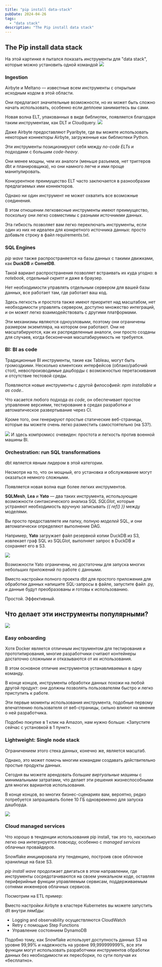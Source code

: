 ```yaml
---
title: "pip install data-stack"
pubDate: 2024-04-26
tags:
  - "data stack"
description: "The Pip install data stack"
---
```


## The Pip install data stack

На этой картинке я пытался показать инструменты для "data stack", которые можно установить одной командой
![](./images/1.png)

### Ingestion

Airbyte и Meltano — известные всем инструменты с открытым исходным кодом в этой области.

Они предлагают значительные возможности, но их может быть сложно начать использовать, особенно если деплоем занимаетесь вы сами.

Новая волна ELT, упакованных в виде библиотек, появляется благодаря таким инструментам, как DLT и Cloudquery.
![](./images/2.png)

Даже Airbyte предоставляют Pyaribyte, где вы можете использовать некоторые коннекторы Airbyte, загруженные как библиотеки Python.

Эти инструменты позиционируют себя между *no-code ELTs* и подходами с большим *code-heavy*.

Они менее мощны, чем их аналоги (меньше разъемов, нет триггеров dbt и планировщика), но они намного легче и ими проще манипулировать.

Конкурентное преимущество ELT часто заключается в разнообразии предлагаемых ими коннекторов.

Однако ни один инструмент не может охватить все возможные соединения.

В этом отношении легковесные инструменты имеют преимущество, поскольку они легко совместимы с разными источникми данных.

Эта гибкость позволяет вам легко переключать инструменты, если один из них не идеален для конкретного источника данных: просто добавьте строку в файл requirements.txt.


### SQL Engines

*pip wave* также распространяется на базы данных с такими движками, как **DuckDB** и **CometDB**.

Такой вариант распространения позволяет встраивать их куда угодно: в *notebook*, *отдельный скрипт* и даже в браузер.

Нет необходимости управлять отдельным сервером для вашей базы данных, все работает там, где работает ваш код.

Здесь легкость и простота также имеют приоритет над масштабом, нет необходимости управлять сервером, доступно множество интеграций, и он может легко взаимодействовать с другими платформами.

Эти механизмы являются одноузловыми, поэтому они ограничены размером экземпляра, на котором они работают. Они не масштабируются, как их распределенные аналоги, они просто созданы для случаев, когда бесконечная масштабируемость не требуется.

### BI: BI as code

Традиционные BI инструменты, такие как Tableau, могут быть громоздкими. 
Несколько клиентских интерфейсов (облако/рабочий стол), невоспроизводимые дашборды с возможностью перетаскивания и отсутствие тестовой среды.

Появляются новые инструменты с другой философией: *npm installable* и *as code*..

Что касается любого подхода *as code*, он обеспечивает простое управление версиями, тестирование в средах разработки и автоматическое развертывание через CI.

Кроме того, они генерируют простые статические веб-страницы, которые вы можете очень легко разместить самостоятельно (на S3?).

![](./images/3.png)
И здесь компромисс очевиден: простота и легкость против военной машины BI.

### Orchestration: run SQL transformations

dbt является явным лидером в этой категории.

Несмотря на то, что он мощный, его установка и обслуживание могут оказаться немного сложными.

Появляется новая волна еще более легких инструментов.

**SQLMesh**, **Lea** и **Yato** — два таких инструмента, использующие возможности синтаксического анализа SQL *SQLGlot*, которые устраняют необходимость вручную записывать *{{ ref() }}* между моделями.

Вы просто предоставляете им папку, полную *моделей* SQL, и они автоматически определяют выполнение DAG.

Например, **Yato** загружает файл резервной копии DuckDB из S3, извлекает граф SQL из SQLGlot, выполняет запрос в DuckDB и сохраняет его в S3.

![](./images/4.png)

Возможности Yato ограничены, но достаточны для запуска многих небольших приложений по работе с данными.

Вместо настройки полного проекта dbt для простого приложения для обработки данных напишите SQL-запросы в файле, запустите файл .py, и данные будут преобразованы и готовы к использованию.

Простой. Эффективный.

## Что делает эти инструменты популярными?

![](./images/5.png)

### Easy onboarding

Хотя Docker является отличным инструментом для тестирования и прототипирования, многие разработчики считают контейнеры достаточно сложными и отказываются от их использования.

В этом основное отличие инструментов устанавливаемых в одну команду.

В конце концов, инструменты обработки данных похожи на любой другой продукт: они должны позволять пользователям быстро и легко приступить к работе.

Эти первые моменты использования инструмента, подобные первому впечатлению пользователя от веб-страницы, сильно влияют на мнение о ней разработчика.

Подобно покупке в 1 клик на Amazon, нам нужно больше: «Запустите сейчас с установкой в ​​1 пункт».

### Lightweight: Single node stack

Ограничением этого стека данных, конечно же, является масштаб.

Однако, это может помочь многим командам создавать действительно простые продукты данных.

Сегодня вы можете арендовать *большие виртуальные машины* с минимальными затратами, что делает эти решения жизнеспособными для многих вариантов использования.

В конце концов, во многих бизнес-сценариях вам, вероятно, редко потребуется запрашивать более 10 ГБ одновременно для запуска дашборда.

![](./images/7.png)

### Cloud managed services

Что хорошо в тенденции использования pip install, так это то, насколько легко она интегрируется повсюду, особенно с *managed services* облачных провайдеров.

Snowflake инициировала эту тенденцию, построив свое облочное хранилище на базе S3.

*pip install wave* продолжает двигаться в этом направлении, где инструменты сосредотачиваются на своем уникальном коде, оставляя периферийные функции управляемым сервисам, поддерживаемым сотнями инженеров облачных сервисов.

Посмотрим на ETL пример:

Вместо настройки Airbyte в кластере Kubernetes вы можете запустить dlt внутри лямбды:
 - Logging and observability осуществляются CloudWatch
 - Retry с помощью Step Functions
 - Управление состоянием DynamoDB

Подобно тому, как Snowflake использует доступность данных S3 на уровне 99,99% и надежность на уровне 99,999999999%, все эти функции могут использовать разработчики инструментов обработки данных без необходимости их пересборки, по сути получая их «бесплатно».
